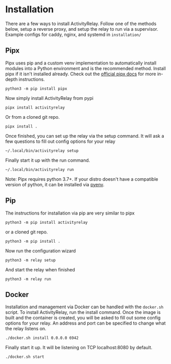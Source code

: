 # Installation

There are a few ways to install ActivityRelay. Follow one of the methods below, setup a reverse
proxy, and setup the relay to run via a supervisor. Example configs for caddy, nginx, and systemd
in `installation/`


## Pipx

Pipx uses pip and a custom venv implementation to automatically install modules into a Python
environment and is the recommended method. Install pipx if it isn't installed already. Check out
the [official pipx docs](https://pypa.github.io/pipx/installation/) for more in-depth instructions.

	python3 -m pip install pipx

Now simply install ActivityRelay from pypi

	pipx install activityrelay

Or from a cloned git repo.

	pipx install .

Once finished, you can set up the relay via the setup command. It will ask a few questions to fill
out config options for your relay

	~/.local/bin/activityrelay setup

Finally start it up with the run command.

	~/.local/bin/activityrelay run

Note: Pipx requires python 3.7+. If your distro doesn't have a compatible version of python, it can
be installed via [pyenv](https://github.com/pyenv/pyenv).


## Pip

The instructions for installation via pip are very similar to pipx

	python3 -m pip install activityrelay

or a cloned git repo.

	python3 -m pip install .

Now run the configuration wizard

	python3 -m relay setup

And start the relay when finished

	python3 -m relay run


## Docker

Installation and management via Docker can be handled with the `docker.sh` script. To install
ActivityRelay, run the install command. Once the image is built and the container is created,
you will be asked to fill out some config options for your relay. An address and port can be
specified to change what the relay listens on.

	./docker.sh install 0.0.0.0 6942

Finally start it up. It will be listening on TCP localhost:8080 by default.

	./docker.sh start
